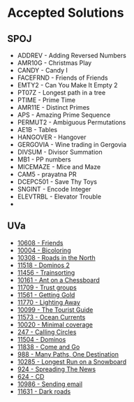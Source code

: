 <h1>Accepted Solutions</h1>
<h2>SPOJ</h2>
<ul>
<li>ADDREV - Adding Reversed Numbers</li>
<li>AMR10G - Christmas Play</li>
<li>CANDY - Candy I</li>
<li>FACEFRND - Friends of Friends</li>
<li>EMTY2 - Can You Make It Empty 2</li>
<li>PT07Z - Longest path in a tree</li>
<li>PTIME - Prime Time</li>
<li>AMR11E - Distinct Primes</li>
<li>APS - Amazing Prime Sequence</li>
<li>PERMUT2 - Ambiguous Permutations</li>
<li>AE1B - Tables</li>
<li>HANGOVER - Hangover</li>
<li>GERGOVIA - Wine trading in Gergovia</li>
<li>DIVSUM - Divisor Summation</li>
<li>MB1 - PP numbers</li>
<li>MICEMAZE - Mice and Maze</li>
<li>CAM5 - prayatna PR</li>
<li>DCEPC501 - Save Thy Toys</li>
<li>SNGINT - Encode Integer</li>
<li>ELEVTRBL - Elevator Trouble</li>
<li><a href=""></a></li>
</ul>
<h2>UVa</h2>
<ul>
<li><a href="https://onlinejudge.org/index.php?option=com_onlinejudge&Itemid=8&page=show_problem&problem=1549">10608 - Friends</a></li>
<li><a href="https://onlinejudge.org/index.php?option=com_onlinejudge&Itemid=8&page=show_problem&problem=945">10004 - Bicoloring</a></li>
<li><a href="https://onlinejudge.org/index.php?option=com_onlinejudge&Itemid=8&page=show_problem&problem=1249">10308 - Roads in the North</a></li>
<li><a href="https://onlinejudge.org/index.php?option=com_onlinejudge&Itemid=8&page=show_problem&problem=2513">11518 - Dominos 2</a></li>
<li><a href="https://onlinejudge.org/index.php?option=com_onlinejudge&Itemid=8&page=show_problem&problem=2451">11456 - Trainsorting</a></li>
<li><a href="https://onlinejudge.org/index.php?option=com_onlinejudge&Itemid=8&page=show_problem&problem=2890">10161 - Ant on a Chessboard</a></li>
<li><a href="https://onlinejudge.org/index.php?option=com_onlinejudge&Itemid=8&page=show_problem&problem=2756">11709 - Trust groups</a></li>
<li><a href="https://onlinejudge.org/index.php?option=com_onlinejudge&Itemid=8&page=show_problem&problem=2597">11561 - Getting Gold</a></li>
<li><a href="https://onlinejudge.org/index.php?option=com_onlinejudge&Itemid=8&page=show_problem&problem=2870">11770 - Lighting Away</a></li>
<li><a href="https://onlinejudge.org/index.php?option=com_onlinejudge&Itemid=8&page=show_problem&problem=1040">10099 - The Tourist Guide</a></li>
<li><a href="https://onlinejudge.org/index.php?option=com_onlinejudge&Itemid=8&page=show_problem&problem=2620">11573 - Ocean Currents</a></li>
<li><a href="https://onlinejudge.org/index.php?option=com_onlinejudge&Itemid=8&page=show_problem&problem=961">10020 - Minimal coverage</a></li>
<li><a href="https://onlinejudge.org/index.php?option=com_onlinejudge&Itemid=8&page=show_problem&problem=183">247 - Calling Circles</a></li>
<li><a href="https://onlinejudge.org/index.php?option=com_onlinejudge&Itemid=8&page=show_problem&problem=2499">11504 - Dominos</a></li>
<li><a href="https://onlinejudge.org/index.php?option=com_onlinejudge&Itemid=8&page=show_problem&problem=2938">11838 - Come and Go</a></li>
<li><a href="https://onlinejudge.org/index.php?option=com_onlinejudge&Itemid=8&page=show_problem&problem=929">988 - Many Paths, One Destination</a></li>
<li><a href="https://onlinejudge.org/index.php?option=com_onlinejudge&Itemid=8&page=show_problem&problem=1226">10285 - Longest Run on a Snowboard</a></li>
<li><a href="https://onlinejudge.org/index.php?option=com_onlinejudge&Itemid=8&page=show_problem&problem=865">924 - Spreading The News</a></li>
<li><a href="https://onlinejudge.org/index.php?option=com_onlinejudge&Itemid=8&page=show_problem&problem=565">624 - CD</a></li>
<li><a href="https://onlinejudge.org/index.php?option=com_onlinejudge&Itemid=8&page=show_problem&problem=1927">10986 - Sending email</a></li>
<li><a href="https://onlinejudge.org/index.php?option=com_onlinejudge&Itemid=8&page=show_problem&problem=2678">11631 - Dark roads</a></li>
</ul>
